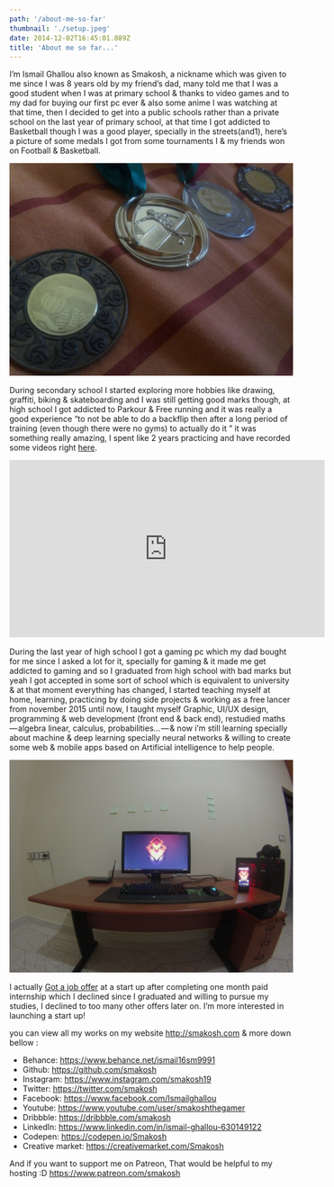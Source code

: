 ```yaml
---
path: '/about-me-so-far'
thumbnail: './setup.jpeg'
date: 2014-12-02T16:45:01.889Z
title: 'About me so far...'
---
```


I’m Ismail Ghallou also known as Smakosh, a nickname which was given to me since I was 8 years old by my friend’s dad, many told me that I was a good student when I was at primary school & thanks to video games and to my dad for buying our first pc ever & also some anime I was watching at that time, then I decided to get into a public schools rather than a private school on the last year of primary school, at that time I got addicted to Basketball though I was a good player, specially in the streets(and1), here’s a picture of some medals I got from some tournaments I & my friends won on Football & Basketball.

![medals](medals.jpeg "Follow me on Instagram to see more : https://www.instagram.com/smakosh19")

During secondary school I started exploring more hobbies like drawing, graffiti, biking & skateboarding and I was still getting good marks though, at high school I got addicted to Parkour & Free running and it was really a good experience “to not be able to do a backflip then after a long period of training (even though there were no gyms) to actually do it ” it was something really amazing, I spent like 2 years practicing and have recorded some videos right [here](https://www.instagram.com/smakosh19).

<div class="responsive-video">
    <iframe width="560" height="315" src="https://www.youtube.com/embed/bujbKsEKZ-4" frameborder="0" allow="encrypted-media" allowfullscreen></iframe>
</div>

During the last year of high school I got a gaming pc which my dad bought for me since I asked a lot for it, specially for gaming & it made me get addicted to gaming and so I graduated from high school with bad marks but yeah I got accepted in some sort of school which is equivalent to university & at that moment everything has changed, I started teaching myself at home, learning, practicing by doing side projects & working as a free lancer from november 2015 until now, I taught myself Graphic, UI/UX design, programming & web development (front end & back end), restudied maths — algebra linear, calculus, probabilities... — & now i’m still learning specially about machine & deep learning specially neural networks & willing to create some web & mobile apps based on Artificial intelligence to help people.

![my setup](setup.jpeg "My Setup")

I actually [Got a job offer](/never-work-for-free) at a start up after completing one month paid internship which I declined since I graduated and willing to pursue my studies, I declined to too many other offers later on. I’m more interested in launching a start up!

you can view all my works on my website http://smakosh.com & more down bellow :

* Behance: https://www.behance.net/ismail16sm9991
* Github: https://github.com/smakosh
* Instagram: https://www.instagram.com/smakosh19
* Twitter: https://twitter.com/smakosh
* Facebook: https://www.facebook.com/Ismailghallou
* Youtube: https://www.youtube.com/user/smakoshthegamer
* Dribbble: https://dribbble.com/smakosh
* LinkedIn: https://www.linkedin.com/in/ismail-ghallou-630149122
* Codepen: https://codepen.io/Smakosh
* Creative market: https://creativemarket.com/Smakosh

And if you want to support me on Patreon, That would be helpful to my hosting :D https://www.patreon.com/smakosh